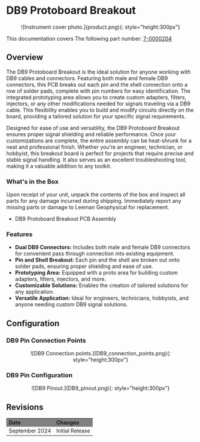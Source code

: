 # DB9 Protoboard Breakout

<center>
![Instrument cover photo.](product.png){: style="height:300px"}
</center>

This documentation covers The following part number: <a href="https://leemangeophysical.com/product/db9-protoboard-breakout/" target="_blank" rel="noopener noreferrer">7-0000204</a>

## Overview
The DB9 Protoboard Breakout is the ideal solution for anyone working with DB9
cables and connectors. Featuring both male and female DB9 connectors, this PCB
breaks out each pin and the shell connection onto a row of solder pads, complete
with pin numbers for easy identification. The integrated prototyping area allows
you to create custom adapters, filters, injectors, or any other modifications
needed for signals traveling via a DB9 cable. This flexibility enables you to
build and modify circuits directly on the board, providing a tailored solution
for your specific signal requirements.  

Designed for ease of use and versatility, the DB9 Protoboard Breakout ensures
proper signal shielding and reliable performance. Once your customizations are
complete, the entire assembly can be heat-shrunk for a neat and professional
finish. Whether you’re an engineer, technician, or hobbyist, this breakout board
is perfect for projects that require precise and stable signal handling. It also
serves as an excellent troubleshooting tool, making it a valuable addition to
any toolkit.

### What's in the Box
Upon receipt of your unit, unpack the contents of the box and inspect all parts
for any damage incurred during shipping. Immediately report any missing parts or
damage to Leeman Geophysical for replacement.  

* DB9 Protoboard Breakout PCB Assembly

### Features
* <b>Dual DB9 Connectors:</b> Includes both male and female DB9 connectors for convenient pass through connection into existing equipment.  
* <b>Pin and Shell Breakout:</b> Each pin and the shell are broken out onto solder pads, ensuring proper shielding and ease of use.  
* <b>Prototyping Area:</b> Equipped with a proto area for building custom adapters, filters, injectors, and more.  
* <b>Customizable Solutions:</b> Enables the creation of tailored solutions for any application.  
* <b>Versatile Application:</b> Ideal for engineers, technicians, hobbyists, and anyone needing custom DB9 signal solutions.  

## Configuration
### DB9 Pin Connection Points
<center>
![DB9 Connection points.](DB9_connection_points.png){: style="height:300px"}
</center>

### DB9 Pin Configuration 
<center>
![DB9 Pinout.](DB9_pinout.png){: style="height:300px"}
</center>

## Revisions
<table>
  <tr bgcolor="gray">
    <td><b>Date</b></td>
    <td><b>Changes</b></td>
  </tr>

  <tr>
    <td>September 2024</td>
    <td>Initial Release</td>
  </tr>
</table>



